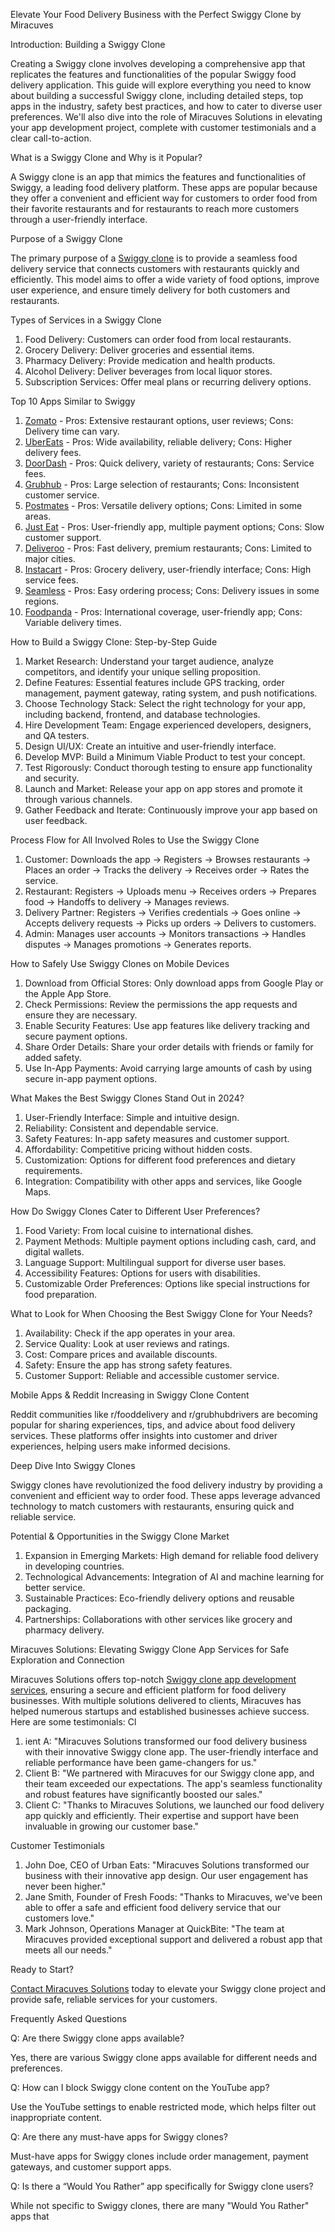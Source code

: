 Elevate Your Food Delivery Business with the Perfect Swiggy Clone by Miracuves

Introduction: Building a Swiggy Clone

Creating a Swiggy clone involves developing a comprehensive app that replicates the features and functionalities of the popular Swiggy food delivery application. This guide will explore everything you need to know about building a successful Swiggy clone, including detailed steps, top apps in the industry, safety best practices, and how to cater to diverse user preferences. We'll also dive into the role of Miracuves Solutions in elevating your app development project, complete with customer testimonials and a clear call-to-action.

What is a Swiggy Clone and Why is it Popular?

A Swiggy clone is an app that mimics the features and functionalities of Swiggy, a leading food delivery platform. These apps are popular because they offer a convenient and efficient way for customers to order food from their favorite restaurants and for restaurants to reach more customers through a user-friendly interface.

Purpose of a Swiggy Clone

The primary purpose of a <a href="https://miracuves.com/solutions/swiggy-clone/"> Swiggy clone</a> is to provide a seamless food delivery service that connects customers with restaurants quickly and efficiently. This model aims to offer a wide variety of food options, improve user experience, and ensure timely delivery for both customers and restaurants.

Types of Services in a Swiggy Clone

1. Food Delivery: Customers can order food from local restaurants.
2. Grocery Delivery: Deliver groceries and essential items.
3. Pharmacy Delivery: Provide medication and health products.
4. Alcohol Delivery: Deliver beverages from local liquor stores.
5. Subscription Services: Offer meal plans or recurring delivery options.

Top 10 Apps Similar to Swiggy

1. <a href="https://www.zomato.com"> Zomato</a> - Pros: Extensive restaurant options, user reviews; Cons: Delivery time can vary.
2. <a href="https://www.ubereats.com"> UberEats</a> - Pros: Wide availability, reliable delivery; Cons: Higher delivery fees.
3. <a href="https://www.doordash.com"> DoorDash</a> - Pros: Quick delivery, variety of restaurants; Cons: Service fees.
4. <a href="https://www.grubhub.com"> Grubhub</a> - Pros: Large selection of restaurants; Cons: Inconsistent customer service.
5. <a href="https://www.postmates.com"> Postmates</a> - Pros: Versatile delivery options; Cons: Limited in some areas.
6. <a href="https://www.just-eat.com"> Just Eat</a>  - Pros: User-friendly app, multiple payment options; Cons: Slow customer support.
7. <a href="https://www.deliveroo.com"> Deliveroo</a> - Pros: Fast delivery, premium restaurants; Cons: Limited to major cities.
8. <a href="https://www.instacart.com"> Instacart</a> - Pros: Grocery delivery, user-friendly interface; Cons: High service fees.
9. <a href="https://www.seamless.com"> Seamless</a> - Pros: Easy ordering process; Cons: Delivery issues in some regions.
10. <a href="https://www.foodpanda.com"> Foodpanda</a> - Pros: International coverage, user-friendly app; Cons: Variable delivery times.

How to Build a Swiggy Clone: Step-by-Step Guide

1. Market Research: Understand your target audience, analyze competitors, and identify your unique selling proposition.
2. Define Features: Essential features include GPS tracking, order management, payment gateway, rating system, and push notifications.
3. Choose Technology Stack: Select the right technology for your app, including backend, frontend, and database technologies.
4. Hire Development Team: Engage experienced developers, designers, and QA testers.
5. Design UI/UX: Create an intuitive and user-friendly interface.
6. Develop MVP: Build a Minimum Viable Product to test your concept.
7. Test Rigorously: Conduct thorough testing to ensure app functionality and security.
8. Launch and Market: Release your app on app stores and promote it through various channels.
9. Gather Feedback and Iterate: Continuously improve your app based on user feedback.

Process Flow for All Involved Roles to Use the Swiggy Clone

1. Customer: Downloads the app → Registers → Browses restaurants → Places an order → Tracks the delivery → Receives order → Rates the service.
2. Restaurant: Registers → Uploads menu → Receives orders → Prepares food → Handoffs to delivery → Manages reviews.
3. Delivery Partner: Registers → Verifies credentials → Goes online → Accepts delivery requests → Picks up orders → Delivers to customers.
4. Admin: Manages user accounts → Monitors transactions → Handles disputes → Manages promotions → Generates reports.

How to Safely Use Swiggy Clones on Mobile Devices

1. Download from Official Stores: Only download apps from Google Play or the Apple App Store.
2. Check Permissions: Review the permissions the app requests and ensure they are necessary.
3. Enable Security Features: Use app features like delivery tracking and secure payment options.
4. Share Order Details: Share your order details with friends or family for added safety.
5. Use In-App Payments: Avoid carrying large amounts of cash by using secure in-app payment options.

What Makes the Best Swiggy Clones Stand Out in 2024?

1. User-Friendly Interface: Simple and intuitive design.
2. Reliability: Consistent and dependable service.
3. Safety Features: In-app safety measures and customer support.
4. Affordability: Competitive pricing without hidden costs.
5. Customization: Options for different food preferences and dietary requirements.
6. Integration: Compatibility with other apps and services, like Google Maps.

How Do Swiggy Clones Cater to Different User Preferences?

1. Food Variety: From local cuisine to international dishes.
2. Payment Methods: Multiple payment options including cash, card, and digital wallets.
3. Language Support: Multilingual support for diverse user bases.
4. Accessibility Features: Options for users with disabilities.
5. Customizable Order Preferences: Options like special instructions for food preparation.

What to Look for When Choosing the Best Swiggy Clone for Your Needs?

1. Availability: Check if the app operates in your area.
2. Service Quality: Look at user reviews and ratings.
3. Cost: Compare prices and available discounts.
4. Safety: Ensure the app has strong safety features.
5. Customer Support: Reliable and accessible customer service.

Mobile Apps & Reddit Increasing in Swiggy Clone Content

Reddit communities like r/fooddelivery and r/grubhubdrivers are becoming popular for sharing experiences, tips, and advice about food delivery services. These platforms offer insights into customer and driver experiences, helping users make informed decisions.

Deep Dive Into Swiggy Clones

Swiggy clones have revolutionized the food delivery industry by providing a convenient and efficient way to order food. These apps leverage advanced technology to match customers with restaurants, ensuring quick and reliable service.

Potential & Opportunities in the Swiggy Clone Market

1. Expansion in Emerging Markets: High demand for reliable food delivery in developing countries.
2. Technological Advancements: Integration of AI and machine learning for better service.
3. Sustainable Practices: Eco-friendly delivery options and reusable packaging.
4. Partnerships: Collaborations with other services like grocery and pharmacy delivery.

Miracuves Solutions: Elevating Swiggy Clone App Services for Safe Exploration and Connection

Miracuves Solutions offers top-notch <a href="https://miracuves.com/product/postmates-clone/"> Swiggy clone app development services</a>, ensuring a secure and efficient platform for food delivery businesses. With multiple solutions delivered to clients, Miracuves has helped numerous startups and established businesses achieve success. Here are some testimonials:
Cl
1. ient A: "Miracuves Solutions transformed our food delivery business with their innovative Swiggy clone app. The user-friendly interface and reliable performance have been game-changers for us."
2. Client B: "We partnered with Miracuves for our Swiggy clone app, and their team exceeded our expectations. The app's seamless functionality and robust features have significantly boosted our sales."
3. Client C: "Thanks to Miracuves Solutions, we launched our food delivery app quickly and efficiently. Their expertise and support have been invaluable in growing our customer base."

Customer Testimonials

1. John Doe, CEO of Urban Eats: "Miracuves Solutions transformed our business with their innovative app design. Our user engagement has never been higher."
2. Jane Smith, Founder of Fresh Foods: "Thanks to Miracuves, we've been able to offer a safe and efficient food delivery service that our customers love."
3. Mark Johnson, Operations Manager at QuickBite: "The team at Miracuves provided exceptional support and delivered a robust app that meets all our needs."

Ready to Start?

<a href="https://miracuves.com/contact/"> Contact Miracuves Solutions</a>
 today to elevate your Swiggy clone project and provide safe, reliable services for your customers.

Frequently Asked Questions

Q: Are there Swiggy clone apps available?

Yes, there are various Swiggy clone apps available for different needs and preferences.

Q: How can I block Swiggy clone content on the YouTube app?

Use the YouTube settings to enable restricted mode, which helps filter out inappropriate content.

Q: Are there any must-have apps for Swiggy clones?

Must-have apps for Swiggy clones include order management, payment gateways, and customer support apps.

Q: Is there a “Would You Rather” app specifically for Swiggy clone users?

While not specific to Swiggy clones, there are many "Would You Rather" apps that

